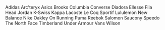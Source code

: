 Adidas
Arc'teryx
Asics
Brooks
Columbia
Converse
Diadora
Ellesse
Fila
Head
Jordan
K-Swiss
Kappa
Lacoste
Le Coq Sportif
Lululemon
New Balance
Nike
Oakley
On Running
Puma
Reebok
Salomon
Saucony
Speedo
The North Face
Timberland
Under Armour
Vans
Wilson